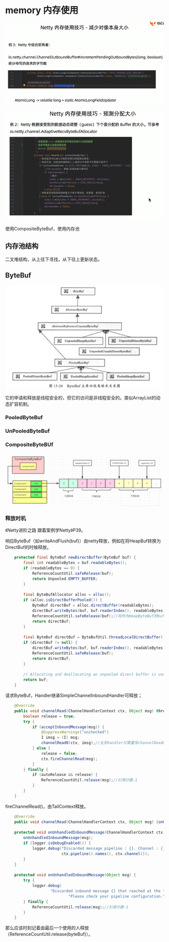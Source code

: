 # memory 内存使用
![netty-memory1](../images/netty-memory1.PNG)

![netty-memory2](../images/netty-memory2.PNG)

使用CompositeByteBuf，使用内存池
## 内存池结构
二叉堆结构，从上往下寻找，从下往上更新状态。
## ByteBuf
![netty-bytebuf-uml](../images/netty-bytebuf-uml.PNG)

它的申请和释放是线程安全的，但它的访问是非线程安全的。类似ArrayList的动态扩容机制。
### PooledByteBuf
### UnPooledByteBuf
### CompositeByteBUf
![netty-compositeByteBuf](../images/netty-compoisteByteBuf.PNG)
### 释放时机
《Netty进阶之路 跟着案例学Netty》P39。

响应ByteBuf（如writeAndFlush(buf)）由netty释放，例如在将HeapBuf转换为DirectBuf的时候释放。
```java
    protected final ByteBuf newDirectBuffer(ByteBuf buf) {
        final int readableBytes = buf.readableBytes();
        if (readableBytes == 0) {
            ReferenceCountUtil.safeRelease(buf);
            return Unpooled.EMPTY_BUFFER;
        }

        final ByteBufAllocator alloc = alloc();
        if (alloc.isDirectBufferPooled()) {
            ByteBuf directBuf = alloc.directBuffer(readableBytes);
            directBuf.writeBytes(buf, buf.readerIndex(), readableBytes);
            ReferenceCountUtil.safeRelease(buf);//将作为HeapByteBuf的buf引用计数-1，更新状态
            return directBuf;
        }

        final ByteBuf directBuf = ByteBufUtil.threadLocalDirectBuffer();
        if (directBuf != null) {
            directBuf.writeBytes(buf, buf.readerIndex(), readableBytes);
            ReferenceCountUtil.safeRelease(buf);
            return directBuf;
        }

        // Allocating and deallocating an unpooled direct buffer is very expensive; give up.
        return buf;
    }
```
请求ByteBuf，Handler继承SimpleChannelInboundHandler可释放；
```java
    @Override
    public void channelRead(ChannelHandlerContext ctx, Object msg) throws Exception {
        boolean release = true;
        try {
            if (acceptInboundMessage(msg)) {
                @SuppressWarnings("unchecked")
                I imsg = (I) msg;
                channelRead0(ctx, imsg);//业务handler只需重写channelRead0
            } else {
                release = false;
                ctx.fireChannelRead(msg);
            }
        } finally {
            if (autoRelease && release) {
                ReferenceCountUtil.release(msg);//引用计数-1
            }
        }
    }
```
fireChannelRead()，由TailContext释放。
```java
    @Override
    public void channelRead(ChannelHandlerContext ctx, Object msg) {onUnhandledInboundMessage(ctx, msg);}

    protected void onUnhandledInboundMessage(ChannelHandlerContext ctx, Object msg) {
        onUnhandledInboundMessage(msg);
        if (logger.isDebugEnabled()) {
            logger.debug("Discarded message pipeline : {}. Channel : {}.",
                         ctx.pipeline().names(), ctx.channel());
        }
    }

    protected void onUnhandledInboundMessage(Object msg) {
        try {
            logger.debug(
                    "Discarded inbound message {} that reached at the tail of the pipeline. " +
                            "Please check your pipeline configuration.", msg);
        } finally {
            ReferenceCountUtil.release(msg);//引用计数-1
        }
    }
```
那么应该时刻记着由最后一个使用的人释放（ReferenceCountUtil.release(byteBuf)）。